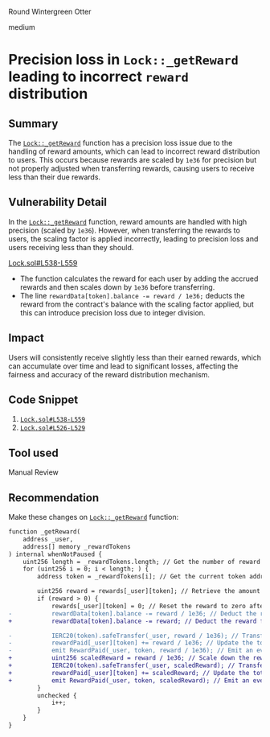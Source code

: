 Round Wintergreen Otter

medium

# Precision loss in `Lock::_getReward` leading to incorrect `reward` distribution

## Summary
The [`Lock::_getReward`](https://github.com/sherlock-audit/2024-05-gamma-staking/blob/main/StakingV2/src/Lock.sol#L538-L559) function  has a precision loss issue due to the handling of reward amounts, which can lead to incorrect reward distribution to users. This occurs because rewards are scaled by `1e36` for precision but not properly adjusted when transferring rewards, causing users to receive less than their due rewards.

## Vulnerability Detail
In the  [`Lock::_getReward`](https://github.com/sherlock-audit/2024-05-gamma-staking/blob/main/StakingV2/src/Lock.sol#L538-L559) function, reward amounts are handled with high precision (scaled by `1e36`). However, when transferring the rewards to users, the scaling factor is applied incorrectly, leading to precision loss and users receiving less than they should.

[Lock.sol#L538-L559](https://github.com/sherlock-audit/2024-05-gamma-staking/blob/main/StakingV2/src/Lock.sol#L538-L559)
- The function calculates the reward for each user by adding the accrued rewards and then scales down by `1e36` before transferring.
- The line `rewardData[token].balance -= reward / 1e36;` deducts the reward from the contract's balance with the scaling factor applied, but this can introduce precision loss due to integer division.

## Impact
Users will consistently receive slightly less than their earned rewards, which can accumulate over time and lead to significant losses, affecting the fairness and accuracy of the reward distribution mechanism.

## Code Snippet
1.  [`Lock.sol#L538-L559`](https://github.com/sherlock-audit/2024-05-gamma-staking/blob/main/StakingV2/src/Lock.sol#L538-L559)
2. [`Lock.sol#L526-L529`](https://github.com/sherlock-audit/2024-05-gamma-staking/blob/main/StakingV2/src/Lock.sol#L526-L529)

## Tool used

Manual Review

## Recommendation
Make these changes on  [`Lock::_getReward`](https://github.com/sherlock-audit/2024-05-gamma-staking/blob/main/StakingV2/src/Lock.sol#L538-L559) function:

```diff
function _getReward(
    address _user,
    address[] memory _rewardTokens
) internal whenNotPaused {
    uint256 length = _rewardTokens.length; // Get the number of reward tokens to process.
    for (uint256 i = 0; i < length; ) {
        address token = _rewardTokens[i]; // Get the current token address.

        uint256 reward = rewards[_user][token]; // Retrieve the amount of reward due for the user and the token.
        if (reward > 0) {
            rewards[_user][token] = 0; // Reset the reward to zero after claiming.
-           rewardData[token].balance -= reward / 1e36; // Deduct the reward from the stored balance, adjusting for decimals.
+           rewardData[token].balance -= reward; // Deduct the reward from the stored balance without scaling down.

-           IERC20(token).safeTransfer(_user, reward / 1e36); // Transfer the reward to the user.
-           rewardPaid[_user][token] += reward / 1e36; // Update the total reward paid to the user for this token.
-           emit RewardPaid(_user, token, reward / 1e36); // Emit an event documenting the reward payment.
+           uint256 scaledReward = reward / 1e36; // Scale down the reward here.
+           IERC20(token).safeTransfer(_user, scaledReward); // Transfer the scaled reward to the user.
+           rewardPaid[_user][token] += scaledReward; // Update the total reward paid to the user for this token.
+           emit RewardPaid(_user, token, scaledReward); // Emit an event documenting the reward payment.
        }
        unchecked {
            i++;
        }
    }
}
```
